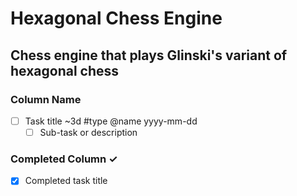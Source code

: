 # Hexagonal Chess Engine

## Chess engine that plays Glinski's variant of hexagonal chess


### Column Name
- [ ] Task title ~3d #type @name yyyy-mm-dd  
  - [ ] Sub-task or description  

### Completed Column ✓
- [x] Completed task title  